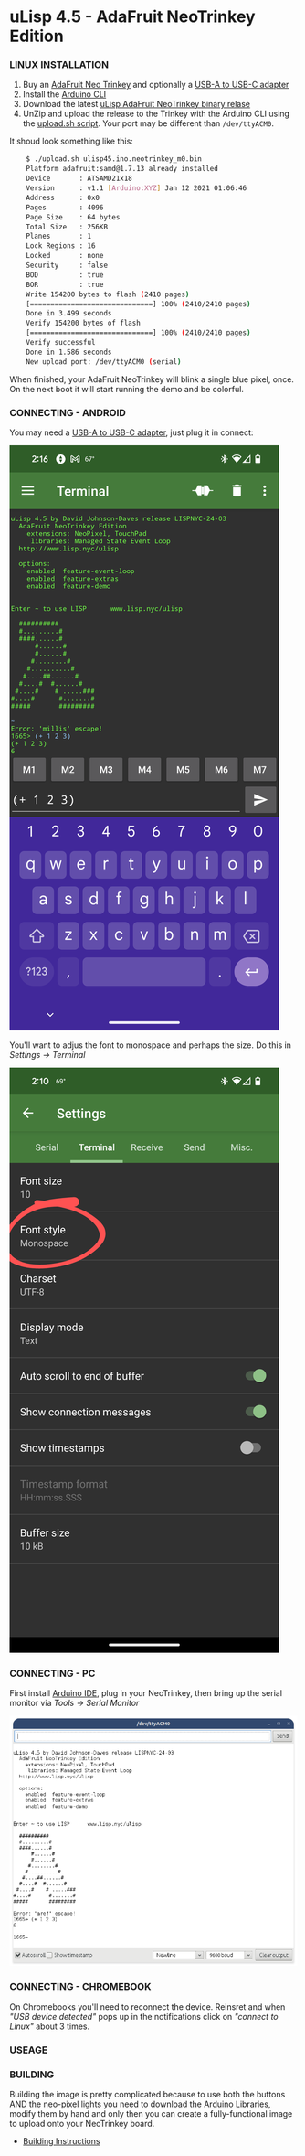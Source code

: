 # uLisp 4.5 - AdaFruit NeoTrinkey Edition

### LINUX INSTALLATION

1. Buy an [AdaFruit Neo Trinkey](https://www.adafruit.com/product/4870) and optionally a [USB-A to USB-C adapter](https://www.adafruit.com/product/5030)
2. Install the [Arduino CLI](https://arduino.github.io/arduino-cli/)
3. Download the latest [uLisp AdaFruit NeoTrinkey binary relase](./releases/)
4. UnZip and upload the release to the Trinkey with the Arduino CLI using the [upload.sh script](./unix-utils/upload.sh). Your port may be different than `/dev/ttyACM0`.

It shoud look something like this:
```sh
    $ ./upload.sh ulisp45.ino.neotrinkey_m0.bin 
    Platform adafruit:samd@1.7.13 already installed
    Device       : ATSAMD21x18
    Version      : v1.1 [Arduino:XYZ] Jan 12 2021 01:06:46
    Address      : 0x0
    Pages        : 4096
    Page Size    : 64 bytes
    Total Size   : 256KB
    Planes       : 1
    Lock Regions : 16
    Locked       : none
    Security     : false
    BOD          : true
    BOR          : true
    Write 154200 bytes to flash (2410 pages)
    [==============================] 100% (2410/2410 pages)
    Done in 3.499 seconds
    Verify 154200 bytes of flash
    [==============================] 100% (2410/2410 pages)
    Verify successful
    Done in 1.586 seconds
    New upload port: /dev/ttyACM0 (serial)
```

When finished, your AdaFruit NeoTrinkey will blink a single blue pixel, once.
On the next boot it will start running the demo and be colorful.

### CONNECTING - ANDROID

You may need a [USB-A to USB-C adapter](https://www.adafruit.com/product/5030), 
just plug it in connect:

![Adroid Example](docs/android-example.png?raw=true)

You'll want to adjus the font to monospace and perhaps the size.  Do this in 
*Settings -> Terminal*

![Adroid Example](docs/android-settings.png?raw=true)

### CONNECTING - PC

First install [Arduino IDE](https://www.arduino.cc/en/software), plug in your
NeoTrinkey, then bring up the serial monitor via *Tools -> Serial Monitor*

![Arduino Example](docs/arduino-ide-example.png?raw=true)

### CONNECTING - CHROMEBOOK

On Chromebooks you'll need to reconnect the device.  Reinsret and when 
*"USB device detected"* pops up in the notifications click on 
*"connect to Linux"* about 3 times.  

### USEAGE

### BUILDING

Building the image is pretty complicated because to use both the buttons AND
the neo-pixel lights you need to download the Arduino Libraries, modify them
by hand and only then you can create a fully-functional image to upload onto
your NeoTrinkey board.

* [Building Instructions](docs/uLisp-build.md)

